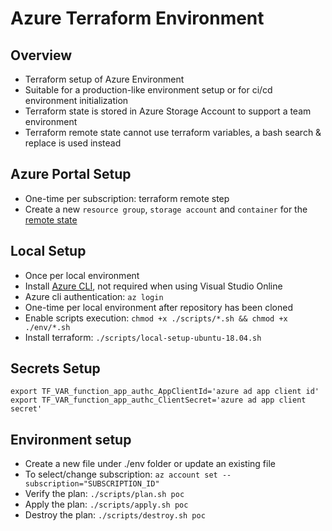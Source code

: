 # Azure Terraform Environment

## Overview

* Terraform setup of Azure Environment
* Suitable for a production-like environment setup or for ci/cd environment initialization
* Terraform state is stored in Azure Storage Account to support a team environment
* Terraform remote state cannot use terraform variables, a bash search & replace is used instead

## Azure Portal Setup

* One-time per subscription: terraform remote step
* Create a new `resource group`, `storage account` and `container` for the [remote state](./remote-state.tf)

## Local Setup

* Once per local environment
* Install [Azure CLI](https://docs.microsoft.com/en-us/cli/azure/install-azure-cli?view=azure-cli-latest), not required when using Visual Studio Online
* Azure cli authentication: `az login`
* One-time per local environment after repository has been cloned
* Enable scripts execution: `chmod +x ./scripts/*.sh && chmod +x ./env/*.sh`
* Install terraform: `./scripts/local-setup-ubuntu-18.04.sh`

## Secrets Setup

```
export TF_VAR_function_app_authc_AppClientId='azure ad app client id'
export TF_VAR_function_app_authc_ClientSecret='azure ad app client secret'
```

## Environment setup

* Create a new file under ./env folder or update an existing file
* To select/change subscription: `az account set --subscription="SUBSCRIPTION_ID"`
* Verify the plan: `./scripts/plan.sh poc`
* Apply the plan: `./scripts/apply.sh poc`
* Destroy the plan: `./scripts/destroy.sh poc`
